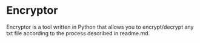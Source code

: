 # Encryptor
Encryptor is a tool written in Python that allows you to encrypt/decrypt any txt file according to the process described in readme.md.
